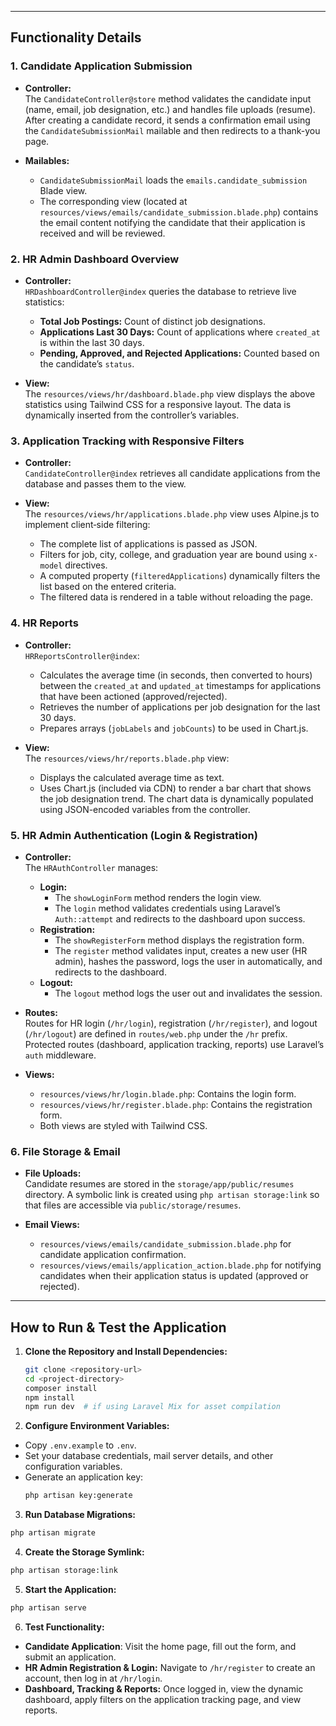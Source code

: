 
---

## Functionality Details

### 1. Candidate Application Submission

- **Controller:**  
  The `CandidateController@store` method validates the candidate input (name, email, job designation, etc.) and handles file uploads (resume). After creating a candidate record, it sends a confirmation email using the `CandidateSubmissionMail` mailable and then redirects to a thank-you page.

- **Mailables:**  
  - `CandidateSubmissionMail` loads the `emails.candidate_submission` Blade view.
  - The corresponding view (located at `resources/views/emails/candidate_submission.blade.php`) contains the email content notifying the candidate that their application is received and will be reviewed.

### 2. HR Admin Dashboard Overview

- **Controller:**  
  `HRDashboardController@index` queries the database to retrieve live statistics:
  - **Total Job Postings:** Count of distinct job designations.
  - **Applications Last 30 Days:** Count of applications where `created_at` is within the last 30 days.
  - **Pending, Approved, and Rejected Applications:** Counted based on the candidate’s `status`.

- **View:**  
  The `resources/views/hr/dashboard.blade.php` view displays the above statistics using Tailwind CSS for a responsive layout. The data is dynamically inserted from the controller’s variables.

### 3. Application Tracking with Responsive Filters

- **Controller:**  
  `CandidateController@index` retrieves all candidate applications from the database and passes them to the view.

- **View:**  
  The `resources/views/hr/applications.blade.php` view uses Alpine.js to implement client‑side filtering:
  - The complete list of applications is passed as JSON.
  - Filters for job, city, college, and graduation year are bound using `x-model` directives.
  - A computed property (`filteredApplications`) dynamically filters the list based on the entered criteria.
  - The filtered data is rendered in a table without reloading the page.

### 4. HR Reports

- **Controller:**  
  `HRReportsController@index`:
  - Calculates the average time (in seconds, then converted to hours) between the `created_at` and `updated_at` timestamps for applications that have been actioned (approved/rejected).
  - Retrieves the number of applications per job designation for the last 30 days.
  - Prepares arrays (`jobLabels` and `jobCounts`) to be used in Chart.js.

- **View:**  
  The `resources/views/hr/reports.blade.php` view:
  - Displays the calculated average time as text.
  - Uses Chart.js (included via CDN) to render a bar chart that shows the job designation trend. The chart data is dynamically populated using JSON-encoded variables from the controller.

### 5. HR Admin Authentication (Login & Registration)

- **Controller:**  
  The `HRAuthController` manages:
  - **Login:**  
    - The `showLoginForm` method renders the login view.
    - The `login` method validates credentials using Laravel’s `Auth::attempt` and redirects to the dashboard upon success.
  - **Registration:**  
    - The `showRegisterForm` method displays the registration form.
    - The `register` method validates input, creates a new user (HR admin), hashes the password, logs the user in automatically, and redirects to the dashboard.
  - **Logout:**  
    - The `logout` method logs the user out and invalidates the session.

- **Routes:**  
  Routes for HR login (`/hr/login`), registration (`/hr/register`), and logout (`/hr/logout`) are defined in `routes/web.php` under the `/hr` prefix. Protected routes (dashboard, application tracking, reports) use Laravel’s `auth` middleware.

- **Views:**  
  - `resources/views/hr/login.blade.php`: Contains the login form.
  - `resources/views/hr/register.blade.php`: Contains the registration form.
  - Both views are styled with Tailwind CSS.

### 6. File Storage & Email

- **File Uploads:**  
  Candidate resumes are stored in the `storage/app/public/resumes` directory. A symbolic link is created using `php artisan storage:link` so that files are accessible via `public/storage/resumes`.

- **Email Views:**  
  - `resources/views/emails/candidate_submission.blade.php` for candidate application confirmation.
  - `resources/views/emails/application_action.blade.php` for notifying candidates when their application status is updated (approved or rejected).

---

## How to Run & Test the Application

1. **Clone the Repository and Install Dependencies:**
   ```bash
   git clone <repository-url>
   cd <project-directory>
   composer install
   npm install
   npm run dev  # if using Laravel Mix for asset compilation

2. **Configure Environment Variables:**
  - Copy `.env.example` to `.env`.
  - Set your database credentials, mail server details, and other configuration variables.
  - Generate an application key:
    ```bash
    php artisan key:generate
    ```

3. **Run Database Migrations:**
  ```bash
  php artisan migrate
  ```

4. **Create the Storage Symlink:**
  ```bash
  php artisan storage:link
  ```

5. **Start the Application:**
  ```bash
  php artisan serve
  ```


6. **Test Functionality:**  

- **Candidate Application**:
    Visit the home page, fill out the form, and submit an application.
- **HR Admin Registration & Login:** Navigate to `/hr/register` to create an account, then log in at `/hr/login`.
- **Dashboard, Tracking & Reports:** Once logged in, view the dynamic dashboard, apply filters on the application tracking page, and view reports.